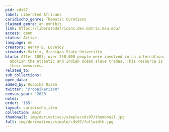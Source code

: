 ```yaml
---
pid: cds97
label: Liberated Africans
caridischo_genre: Thematic Curations
claimed_genre: an exhibit
link: https://liberatedafricans.dev.matrix.msu.edu/
access: open
status: Active
language: en
creators: Henry B. Lovejoy
stewards: Matrix, Michigan State University
blurb: After 1807, over 250,000 people were involved in an international effort to
  abolish the Atlantic and Indian Ocean slave trades. This resource is dedicated to
  their memories.
related_to:
sub_collections:
open_data:
added_by: Roopika Risam
twitter: "@roopikarisam"
census_year: '2020'
notes:
order: '165'
layout: caridischo_item
collection: main
thumbnail: img/derivatives/simple/cds97/thumbnail.jpg
full: img/derivatives/simple/cds97/fullwidth.jpg
---
```

